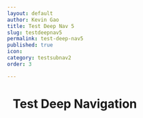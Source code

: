 ```yaml
---
layout: default
author: Kevin Gao
title: Test Deep Nav 5
slug: testdeepnav5
permalink: test-deep-nav5
published: true
icon: 
category: testsubnav2
order: 3

---
```

# <i class="fa fa-info-circle" aria-hidden="true"></i>&nbsp; Test Deep Navigation